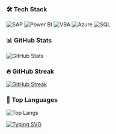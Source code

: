 ### 🛠️ Tech Stack

![SAP](https://img.shields.io/badge/SAP-S%2F4HANA-blue?style=flat&logo=sap)
![Power BI](https://img.shields.io/badge/PowerBI-DataGold-yellow?logo=powerbi&style=flat)
![VBA](https://img.shields.io/badge/VBA-MacroMaster-green?style=flat)
![Azure](https://img.shields.io/badge/Azure-Cloud-007FFF?logo=azure-devops&style=flat)
![SQL](https://img.shields.io/badge/SQL-QueryArtist-informational?logo=postgresql)

### 📊 GitHub Stats

![GitHub Stats](https://github-readme-stats.vercel.app/api?username=prasadbrutex&show_icons=true&theme=default)

### 🔥 GitHub Streak

[![GitHub Streak](https://streak-stats.demolab.com?user=prasadbrutex&theme=default)](https://git.io/streak-stats)

### 🧠 Top Languages

![Top Langs](https://github-readme-stats.vercel.app/api/top-langs/?username=prasadbrutex&layout=compact)

[![Typing SVG](https://readme-typing-svg.demolab.com?font=Fira+Code&pause=1000&color=0E91F3&width=435&lines=Hi+there%2C+I'm+Pessi!;Jack+of+All+Trades+%E2%80%A2+Business-Driven+Coder;SAP+%7C+Power+BI+%7C+Azure+%7C+VBA)](https://git.io/typing-svg)
